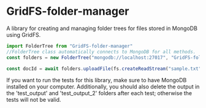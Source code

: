 GridFS-folder-manager
=====
A library for creating and managing folder trees for files stored in MongoDB using GridFS. 

```javascript
import FolderTree from "GridFS-folder-manager"
//FolderTree class automatically connects to MongoDB for all methods. 
const folders = new FolderTree("mongodb://localhost:27017", "GridFS-folder-management-sample", "sample-bucket", "sample-folder")

const docId = await folders.uploadFile(fs.createReadStream("sample.txt"))

```

If you want to run the tests for this library, make sure to have MongoDB installed on your computer. Additionally, you should also delete the output in the 'test_output' and 'test_output_2' folders after each test; otherwise the tests will not be valid. 
